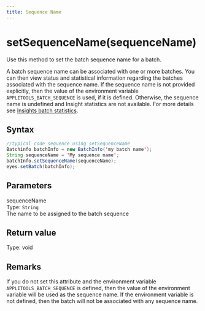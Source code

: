 ```yaml
---
title: Sequence Name
---
```


# setSequenceName(sequenceName)

Use this method to set the batch sequence name for a batch.

A batch sequence name can be associated with one or more batches. You can then view status and statistical information regarding the batches associated with the sequence name. If the sequence name is not provided explicitly, then the value of the environment variable `APPLITOOLS_BATCH_SEQUENCE` is used, if it is defined. Otherwise, the sequence name is undefined and Insight statistics are not available. For more details see [Insights batch statistics](https://applitools.com/docs/topics/test-manager/pages/page-insights/tm-page-insights-batches.html).

## Syntax

```java
//typical code sequence using setSequenceName
Batchinfo batchInfo = new BatchInfo('my batch name');
String sequenceName = 'My sequence name';
batchInfo.setSequenceName(sequenceName);
eyes.setBatch(batchInfo);
```

## Parameters
sequenceName<br />
Type: `String`<br />
The name to be assigned to the batch sequence

## Return value
Type: void

## Remarks
If you do not set this attribute and the environment variable `APPLITOOLS_BATCH_SEQUENCE` is defined, then the value of the environment variable will be used as the sequence name. If the environment variable is not defined, then the batch will not be associated with any sequence name.